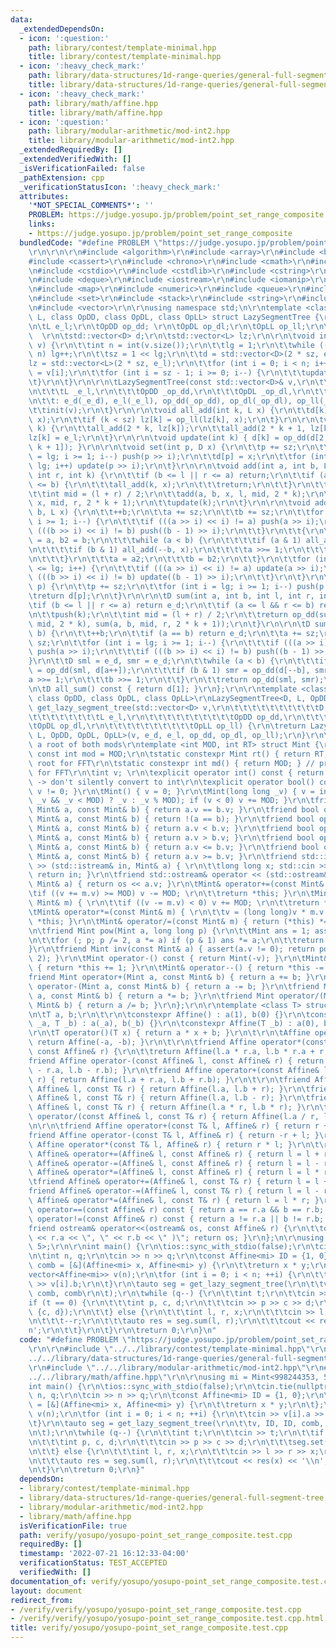 ```yaml
---
data:
  _extendedDependsOn:
  - icon: ':question:'
    path: library/contest/template-minimal.hpp
    title: library/contest/template-minimal.hpp
  - icon: ':heavy_check_mark:'
    path: library/data-structures/1d-range-queries/general-full-segment-tree.hpp
    title: library/data-structures/1d-range-queries/general-full-segment-tree.hpp
  - icon: ':heavy_check_mark:'
    path: library/math/affine.hpp
    title: library/math/affine.hpp
  - icon: ':question:'
    path: library/modular-arithmetic/mod-int2.hpp
    title: library/modular-arithmetic/mod-int2.hpp
  _extendedRequiredBy: []
  _extendedVerifiedWith: []
  _isVerificationFailed: false
  _pathExtension: cpp
  _verificationStatusIcon: ':heavy_check_mark:'
  attributes:
    '*NOT_SPECIAL_COMMENTS*': ''
    PROBLEM: https://judge.yosupo.jp/problem/point_set_range_composite
    links:
    - https://judge.yosupo.jp/problem/point_set_range_composite
  bundledCode: "#define PROBLEM \"https://judge.yosupo.jp/problem/point_set_range_composite\"\
    \r\n\r\n\r\n#include <algorithm>\r\n#include <array>\r\n#include <bitset>\r\n\
    #include <cassert>\r\n#include <chrono>\r\n#include <cmath>\r\n#include <complex>\r\
    \n#include <cstdio>\r\n#include <cstdlib>\r\n#include <cstring>\r\n#include <ctime>\r\
    \n#include <deque>\r\n#include <iostream>\r\n#include <iomanip>\r\n#include <list>\r\
    \n#include <map>\r\n#include <numeric>\r\n#include <queue>\r\n#include <random>\r\
    \n#include <set>\r\n#include <stack>\r\n#include <string>\r\n#include <unordered_map>\r\
    \n#include <vector>\r\n\r\nusing namespace std;\n\r\ntemplate <class D, class\
    \ L, class OpDD, class OpDL, class OpLL> struct LazySegmentTree {\r\n\tD e_d;\r\
    \n\tL e_l;\r\n\tOpDD op_dd; \r\n\tOpDL op_dl;\r\n\tOpLL op_ll;\r\n\tint sz, lg;\
    \  \r\n\tstd::vector<D> d;\r\n\tstd::vector<L> lz;\r\n\r\n\tvoid init(const std::vector<D>&\
    \ v) {\r\n\t\tint n = int(v.size());\r\n\t\tlg = 1;\r\n\t\twhile ((1 << lg) <\
    \ n) lg++;\r\n\t\tsz = 1 << lg;\r\n\t\td = std::vector<D>(2 * sz, e_d);\r\n\t\t\
    lz = std::vector<L>(2 * sz, e_l);\r\n\t\tfor (int i = 0; i < n; i++) d[sz + i]\
    \ = v[i];\r\n\t\tfor (int i = sz - 1; i >= 0; i--) {\r\n\t\t\tupdate(i);\r\n\t\
    \t}\r\n\t}\r\n\r\n\tLazySegmentTree(const std::vector<D>& v,\r\n\t\t\tD _e_d,\r\
    \n\t\t\tL _e_l,\r\n\t\t\tOpDD _op_dd,\r\n\t\t\tOpDL _op_dl,\r\n\t\t\tOpLL _op_ll)\r\
    \n\t\t: e_d(_e_d), e_l(_e_l), op_dd(_op_dd), op_dl(_op_dl), op_ll(_op_ll) {\r\n\
    \t\tinit(v);\r\n\t}\r\n\r\n\tvoid all_add(int k, L x) {\r\n\t\td[k] = op_dl(d[k],\
    \ x);\r\n\t\tif (k < sz) lz[k] = op_ll(lz[k], x);\r\n\t}\r\n\r\n\tvoid push(int\
    \ k) {\r\n\t\tall_add(2 * k, lz[k]);\r\n\t\tall_add(2 * k + 1, lz[k]);\r\n\t\t\
    lz[k] = e_l;\r\n\t}\r\n\r\n\tvoid update(int k) { d[k] = op_dd(d[2 * k], d[2 *\
    \ k + 1]); }\r\n\r\n\tvoid set(int p, D x) {\r\n\t\tp += sz;\r\n\t\tfor (int i\
    \ = lg; i >= 1; i--) push(p >> i);\r\n\t\td[p] = x;\r\n\t\tfor (int i = 1; i <=\
    \ lg; i++) update(p >> i);\r\n\t}\r\n\r\n\tvoid add(int a, int b, L x, int l,\
    \ int r, int k) {\r\n\t\tif (b <= l || r <= a) return;\r\n\t\tif (a <= l && r\
    \ <= b) {\r\n\t\t\tall_add(k, x);\r\n\t\t\treturn;\r\n\t\t}\r\n\t\tpush(k);\r\n\
    \t\tint mid = (l + r) / 2;\r\n\t\tadd(a, b, x, l, mid, 2 * k);\r\n\t\tadd(a, b,\
    \ x, mid, r, 2 * k + 1);\r\n\t\tupdate(k);\r\n\t}\r\n\r\n\tvoid add(int a, int\
    \ b, L x) {\r\n\t\t++b;\r\n\t\ta += sz;\r\n\t\tb += sz;\r\n\t\tfor (int i = lg;\
    \ i >= 1; i--) {\r\n\t\t\tif (((a >> i) << i) != a) push(a >> i);\r\n\t\t\tif\
    \ (((b >> i) << i) != b) push((b - 1) >> i);\r\n\t\t}\r\n\t\t{\r\n\t\t\tint a2\
    \ = a, b2 = b;\r\n\t\t\twhile (a < b) {\r\n\t\t\t\tif (a & 1) all_add(a++, x);\r\
    \n\t\t\t\tif (b & 1) all_add(--b, x);\r\n\t\t\t\ta >>= 1;\r\n\t\t\t\tb >>= 1;\r\
    \n\t\t\t}\r\n\t\t\ta = a2;\r\n\t\t\tb = b2;\r\n\t\t}\r\n\t\tfor (int i = 1; i\
    \ <= lg; i++) {\r\n\t\t\tif (((a >> i) << i) != a) update(a >> i);\r\n\t\t\tif\
    \ (((b >> i) << i) != b) update((b - 1) >> i);\r\n\t\t}\r\n\t}\r\n\r\n\tD single(int\
    \ p) {\r\n\t\tp += sz;\r\n\t\tfor (int i = lg; i >= 1; i--) push(p >> i);\r\n\t\
    \treturn d[p];\r\n\t}\r\n\r\n\tD sum(int a, int b, int l, int r, int k) {\r\n\t\
    \tif (b <= l || r <= a) return e_d;\r\n\t\tif (a <= l && r <= b) return d[k];\r\
    \n\t\tpush(k);\r\n\t\tint mid = (l + r) / 2;\r\n\t\treturn op_dd(sum(a, b, l,\
    \ mid, 2 * k), sum(a, b, mid, r, 2 * k + 1));\r\n\t}\r\n\r\n\tD sum(int a, int\
    \ b) {\r\n\t\t++b;\r\n\t\tif (a == b) return e_d;\r\n\t\ta += sz;\r\n\t\tb +=\
    \ sz;\r\n\t\tfor (int i = lg; i >= 1; i--) {\r\n\t\t\tif (((a >> i) << i) != a)\
    \ push(a >> i);\r\n\t\t\tif (((b >> i) << i) != b) push((b - 1) >> i);\r\n\t\t\
    }\r\n\t\tD sml = e_d, smr = e_d;\r\n\t\twhile (a < b) {\r\n\t\t\tif (a & 1) sml\
    \ = op_dd(sml, d[a++]);\r\n\t\t\tif (b & 1) smr = op_dd(d[--b], smr);\r\n\t\t\t\
    a >>= 1;\r\n\t\t\tb >>= 1;\r\n\t\t}\r\n\t\treturn op_dd(sml, smr);\r\n\t}\r\n\r\
    \n\tD all_sum() const { return d[1]; }\r\n};\r\n\r\ntemplate <class D, class L,\
    \ class OpDD, class OpDL, class OpLL>\r\nLazySegmentTree<D, L, OpDD, OpDL, OpLL>\
    \ get_lazy_segment_tree(std::vector<D> v,\r\n\t\t\t\t\t\t\t\t\t\tD e_d,\r\n\t\t\
    \t\t\t\t\t\t\t\tL e_l,\r\n\t\t\t\t\t\t\t\t\t\tOpDD op_dd,\r\n\t\t\t\t\t\t\t\t\t\
    \tOpDL op_dl,\r\n\t\t\t\t\t\t\t\t\t\tOpLL op_ll) {\r\n\treturn LazySegmentTree<D,\
    \ L, OpDD, OpDL, OpLL>(v, e_d, e_l, op_dd, op_dl, op_ll);\r\n}\r\n\r\n// 5 is\
    \ a root of both mods\r\ntemplate <int MOD, int RT> struct Mint {\r\n\tstatic\
    \ const int mod = MOD;\r\n\tstatic constexpr Mint rt() { return RT; } // primitive\
    \ root for FFT\r\n\tstatic constexpr int md() { return MOD; } // primitive root\
    \ for FFT\r\n\tint v; \r\n\texplicit operator int() const { return v; } // explicit\
    \ -> don't silently convert to int\r\n\texplicit operator bool() const { return\
    \ v != 0; }\r\n\tMint() { v = 0; }\r\n\tMint(long long _v) { v = int((-MOD <=\
    \ _v && _v < MOD) ? _v : _v % MOD); if (v < 0) v += MOD; }\r\n\tfriend bool operator==(const\
    \ Mint& a, const Mint& b) { return a.v == b.v; }\r\n\tfriend bool operator!=(const\
    \ Mint& a, const Mint& b) { return !(a == b); }\r\n\tfriend bool operator<(const\
    \ Mint& a, const Mint& b) { return a.v < b.v; }\r\n\tfriend bool operator>(const\
    \ Mint& a, const Mint& b) { return a.v > b.v; }\r\n\tfriend bool operator<=(const\
    \ Mint& a, const Mint& b) { return a.v <= b.v; }\r\n\tfriend bool operator>=(const\
    \ Mint& a, const Mint& b) { return a.v >= b.v; }\r\n\tfriend std::istream& operator\
    \ >> (std::istream& in, Mint& a) { \r\n\t\tlong long x; std::cin >> x; a = Mint(x);\
    \ return in; }\r\n\tfriend std::ostream& operator << (std::ostream& os, const\
    \ Mint& a) { return os << a.v; }\r\n\tMint& operator+=(const Mint& m) { \r\n\t\
    \tif ((v += m.v) >= MOD) v -= MOD; \r\n\t\treturn *this; }\r\n\tMint& operator-=(const\
    \ Mint& m) { \r\n\t\tif ((v -= m.v) < 0) v += MOD; \r\n\t\treturn *this; }\r\n\
    \tMint& operator*=(const Mint& m) { \r\n\t\tv = (long long)v * m.v % MOD; return\
    \ *this; }\r\n\tMint& operator/=(const Mint& m) { return (*this) *= inv(m); }\r\
    \n\tfriend Mint pow(Mint a, long long p) {\r\n\t\tMint ans = 1; assert(p >= 0);\r\
    \n\t\tfor (; p; p /= 2, a *= a) if (p & 1) ans *= a;\r\n\t\treturn ans; \r\n\t\
    }\r\n\tfriend Mint inv(const Mint& a) { assert(a.v != 0); return pow(a, MOD -\
    \ 2); }\r\n\tMint operator-() const { return Mint(-v); }\r\n\tMint& operator++()\
    \ { return *this += 1; }\r\n\tMint& operator--() { return *this -= 1; }\r\n\t\
    friend Mint operator+(Mint a, const Mint& b) { return a += b; }\r\n\tfriend Mint\
    \ operator-(Mint a, const Mint& b) { return a -= b; }\r\n\tfriend Mint operator*(Mint\
    \ a, const Mint& b) { return a *= b; }\r\n\tfriend Mint operator/(Mint a, const\
    \ Mint& b) { return a /= b; }\r\n};\r\n\r\ntemplate <class T> struct Affine {\r\
    \n\tT a, b;\r\n\t\r\n\tconstexpr Affine() : a(1), b(0) {}\r\n\tconstexpr Affine(T\
    \ _a, T _b) : a(_a), b(_b) {}\r\n\tconstexpr Affine(T _b) : a(0), b(_b) {}\r\n\
    \r\n\tT operator()(T x) { return a * x + b; }\r\n\t\r\n\tAffine operator-() {\
    \ return Affine(-a, -b); }\r\n\t\r\n\tfriend Affine operator*(const Affine& l,\
    \ const Affine& r) {\r\n\t\treturn Affine(l.a * r.a, l.b * r.a + r.b); }\r\n\t\
    friend Affine operator-(const Affine& l, const Affine& r) { return Affine(l.a\
    \ - r.a, l.b - r.b); }\r\n\tfriend Affine operator+(const Affine& l, const Affine&\
    \ r) { return Affine(l.a + r.a, l.b + r.b); }\r\n\t\r\n\tfriend Affine operator+(const\
    \ Affine& l, const T& r) { return Affine(l.a, l.b + r); }\r\n\tfriend Affine operator-(const\
    \ Affine& l, const T& r) { return Affine(l.a, l.b - r); }\r\n\tfriend Affine operator*(const\
    \ Affine& l, const T& r) { return Affine(l.a * r, l.b * r); }\r\n\tfriend Affine\
    \ operator/(const Affine& l, const T& r) { return Affine(l.a / r, l.b / r); }\r\
    \n\r\n\tfriend Affine operator+(const T& l, Affine& r) { return r + l; }\r\n\t\
    friend Affine operator-(const T& l, Affine& r) { return -r + l; }\r\n\tfriend\
    \ Affine operator*(const T& l, Affine& r) { return r * l; }\r\n\t\r\n\tfriend\
    \ Affine& operator+=(Affine& l, const Affine& r) { return l = l + r; }\r\n\tfriend\
    \ Affine& operator-=(Affine& l, const Affine& r) { return l = l - r; }\r\n\tfriend\
    \ Affine& operator*=(Affine& l, const Affine& r) { return l = l * r; }\r\n\r\n\
    \tfriend Affine& operator+=(Affine& l, const T& r) { return l = l + r; }\r\n\t\
    friend Affine& operator-=(Affine& l, const T& r) { return l = l - r; }\r\n\tfriend\
    \ Affine& operator*=(Affine& l, const T& r) { return l = l * r; }\r\n\r\n\tbool\
    \ operator==(const Affine& r) const { return a == r.a && b == r.b; }\r\n\tbool\
    \ operator!=(const Affine& r) const { return a != r.a || b != r.b; }\r\n\r\n\t\
    friend ostream& operator<<(ostream& os, const Affine& r) {\r\n\t\tos << \"( \"\
    \ << r.a << \", \" << r.b << \" )\"; return os; }\r\n};\n\r\nusing mi = Mint<998244353,\
    \ 5>;\r\n\r\nint main() {\r\n\tios::sync_with_stdio(false);\r\n\tcin.tie(nullptr);\r\
    \n\tint n, q;\r\n\tcin >> n >> q;\r\n\tconst Affine<mi> ID = {1, 0};\r\n\tauto\
    \ comb = [&](Affine<mi> x, Affine<mi> y) {\r\n\t\treturn x * y;\r\n\t};\r\n\t\
    vector<Affine<mi>> v(n);\r\n\tfor (int i = 0; i < n; ++i) {\r\n\t\tcin >> v[i].a\
    \ >> v[i].b;\r\n\t}\r\n\tauto seg = get_lazy_segment_tree(\r\n\t\tv, ID, ID, comb,\
    \ comb, comb\r\n\t);\r\n\twhile (q--) {\r\n\t\tint t;\r\n\t\tcin >> t;\r\n\t\t\
    if (t == 0) {\r\n\t\t\tint p, c, d;\r\n\t\t\tcin >> p >> c >> d;\r\n\t\t\tseg.set(p,\
    \ {c, d});\r\n\t\t} else {\r\n\t\t\tint l, r, x;\r\n\t\t\tcin >> l >> r >> x;\r\
    \n\t\t\t--r;\r\n\t\t\tauto res = seg.sum(l, r);\r\n\t\t\tcout << res(x) << '\\\
    n';\r\n\t\t}\r\n\t}\r\n\treturn 0;\r\n}\n"
  code: "#define PROBLEM \"https://judge.yosupo.jp/problem/point_set_range_composite\"\
    \r\n\r\n#include \"../../library/contest/template-minimal.hpp\"\r\n#include \"\
    ../../library/data-structures/1d-range-queries/general-full-segment-tree.hpp\"\
    \r\n#include \"../../library/modular-arithmetic/mod-int2.hpp\"\r\n#include \"\
    ../../library/math/affine.hpp\"\r\n\r\nusing mi = Mint<998244353, 5>;\r\n\r\n\
    int main() {\r\n\tios::sync_with_stdio(false);\r\n\tcin.tie(nullptr);\r\n\tint\
    \ n, q;\r\n\tcin >> n >> q;\r\n\tconst Affine<mi> ID = {1, 0};\r\n\tauto comb\
    \ = [&](Affine<mi> x, Affine<mi> y) {\r\n\t\treturn x * y;\r\n\t};\r\n\tvector<Affine<mi>>\
    \ v(n);\r\n\tfor (int i = 0; i < n; ++i) {\r\n\t\tcin >> v[i].a >> v[i].b;\r\n\
    \t}\r\n\tauto seg = get_lazy_segment_tree(\r\n\t\tv, ID, ID, comb, comb, comb\r\
    \n\t);\r\n\twhile (q--) {\r\n\t\tint t;\r\n\t\tcin >> t;\r\n\t\tif (t == 0) {\r\
    \n\t\t\tint p, c, d;\r\n\t\t\tcin >> p >> c >> d;\r\n\t\t\tseg.set(p, {c, d});\r\
    \n\t\t} else {\r\n\t\t\tint l, r, x;\r\n\t\t\tcin >> l >> r >> x;\r\n\t\t\t--r;\r\
    \n\t\t\tauto res = seg.sum(l, r);\r\n\t\t\tcout << res(x) << '\\n';\r\n\t\t}\r\
    \n\t}\r\n\treturn 0;\r\n}"
  dependsOn:
  - library/contest/template-minimal.hpp
  - library/data-structures/1d-range-queries/general-full-segment-tree.hpp
  - library/modular-arithmetic/mod-int2.hpp
  - library/math/affine.hpp
  isVerificationFile: true
  path: verify/yosupo/yosupo-point_set_range_composite.test.cpp
  requiredBy: []
  timestamp: '2022-07-21 16:12:33-04:00'
  verificationStatus: TEST_ACCEPTED
  verifiedWith: []
documentation_of: verify/yosupo/yosupo-point_set_range_composite.test.cpp
layout: document
redirect_from:
- /verify/verify/yosupo/yosupo-point_set_range_composite.test.cpp
- /verify/verify/yosupo/yosupo-point_set_range_composite.test.cpp.html
title: verify/yosupo/yosupo-point_set_range_composite.test.cpp
---
```

